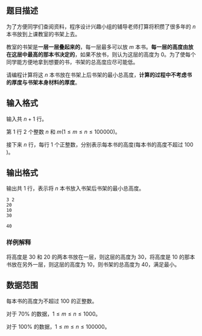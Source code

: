 ## 题目描述

为了方便同学们查阅资料，程序设计兴趣小组的辅导老师打算将积攒了很多年的 $n$ 本书放到上课教室的书架上去。

教室的书架是​**一层一层叠起来的**​，每一层最多可以放 $m$ 本书。​**每一层的高度由放在这层中最高的那本书决定的**​，如果不放书，则认为这层的高度为 $0$。为了使每个同学能方便地拿到想要的书，书架的总高度应尽可能低。

请编程计算将这 $n$ 本书放在书架上后书架的最小总高度，​**计算的过程中不考虑书的厚度与书架本身材料的厚度**​。

## 输入格式

输入共 $n+1$ 行。

第 $1$ 行 $2$ 个整数 $n$ 和 $m(1≤m≤n≤100000)$。

接下来 $n$ 行，每行 $1$ 个正整数，分别表示每本书的高度(​每本书的高度不超过 $100$​)。

## 输出格式

输出共 $1$ 行，表示将 $n$ 本书放入书架后书架的最小总高度。

```input1
3 2
20
10
30
```

```output1
40
```

### 样例解释

将高度是 $30$ 和 $20$ 的两本书放在一层，则这层的高度为 $30$，将高度是 $10$ 的那本书放在另外一层，则这层的高度为 $10$，则书架的总高度为 $40$，满足最小。

## 数据范围

每本书的高度为不超过 $100$ 的正整数。

对于 $70\%$ 的数据，$1≤m≤n≤1000$。

对于 $100\%$ 的数据，$1≤m≤n≤100000$。

